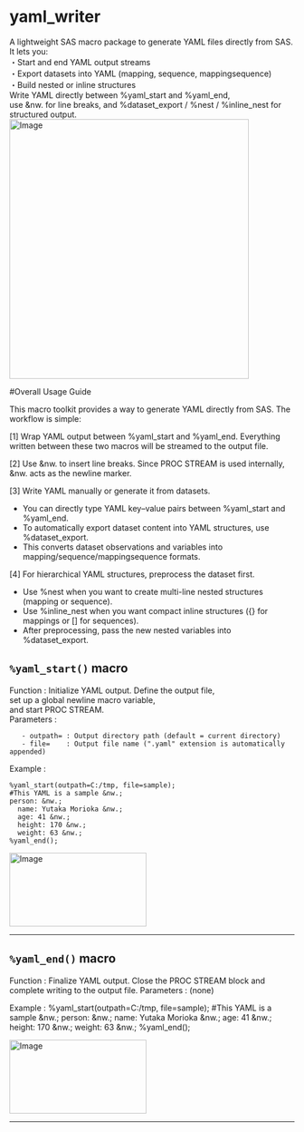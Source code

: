 # yaml_writer
A lightweight SAS macro package to generate YAML files directly from SAS.  
It lets you:  
・Start and end YAML output streams  
・Export datasets into YAML (mapping, sequence, mappingsequence)  
・Build nested or inline structures  
Write YAML directly between %yaml_start and %yaml_end,  
use &nw. for line breaks, and %dataset_export / %nest / %inline_nest for structured output.  
<img width="423" height="458" alt="Image" src="https://github.com/user-attachments/assets/89ce11e5-62b2-4655-9075-b06b349f6ab6" />

#Overall Usage Guide

This macro toolkit provides a way to generate YAML directly from SAS.
The workflow is simple:

[1] Wrap YAML output between %yaml_start and %yaml_end.
Everything written between these two macros will be streamed to the output file.

[2] Use &nw. to insert line breaks.
Since PROC STREAM is used internally, &nw. acts as the newline marker.

[3] Write YAML manually or generate it from datasets.
 - You can directly type YAML key–value pairs between %yaml_start and %yaml_end.
- To automatically export dataset content into YAML structures, use %dataset_export.
- This converts dataset observations and variables into mapping/sequence/mappingsequence formats.

[4] For hierarchical YAML structures, preprocess the dataset first.
- Use %nest when you want to create multi-line nested structures (mapping or sequence).
- Use %inline_nest when you want compact inline structures ({} for mappings or [] for sequences).
- After preprocessing, pass the new nested variables into %dataset_export.

## `%yaml_start()` macro <a name="yamlstart-macro-5"></a> ######
Function   : Initialize YAML output. Define the output file,  
              set up a global newline macro variable,  
              and start PROC STREAM.  
Parameters :  
~~~text
   - outpath= : Output directory path (default = current directory)
   - file=    : Output file name (".yaml" extension is automatically appended)
~~~
Example    :  
~~~sas
%yaml_start(outpath=C:/tmp, file=sample);
#This YAML is a sample &nw.;
person: &nw.;
  name: Yutaka Morioka &nw.;
  age: 41 &nw.;
  height: 170 &nw.;
  weight: 63 &nw.;
%yaml_end();
~~~

<img width="242" height="130" alt="Image" src="https://github.com/user-attachments/assets/40f096d9-e85a-47a3-9ee2-a7a8e46a185e" />
  
---


## `%yaml_end()` macro <a name="yamlend-macro-4"></a> ######
Function   : Finalize YAML output. Close the PROC STREAM block
              and complete writing to the output file.
Parameters : (none)

Example    :
%yaml_start(outpath=C:/tmp, file=sample);
#This YAML is a sample &nw.;
person: &nw.;
  name: Yutaka Morioka &nw.;
  age: 41 &nw.;
  height: 170 &nw.;
  weight: 63 &nw.;
%yaml_end();

<img width="242" height="130" alt="Image" src="https://github.com/user-attachments/assets/40f096d9-e85a-47a3-9ee2-a7a8e46a185e" />
  
---
